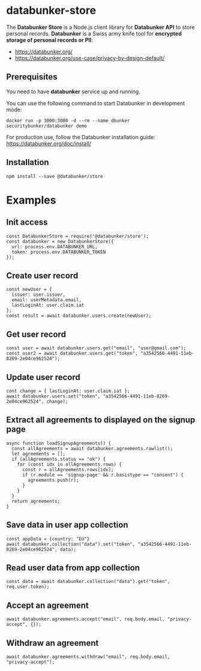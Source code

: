 # databunker-store

The **Databunker Store** is a Node.js client library for **Databunker API** to store personal records. **Databunker** is a Swiss army knife tool for **encrypted storage of personal records or PII**:

* https://databunker.org/
* https://databunker.org/use-case/privacy-by-design-default/


Prerequisites
-------------
You need to have **databunker** service up and running.

You can use the following command to start Databunker in development mode:

```docker run -p 3000:3000 -d --rm --name dbunker securitybunker/databunker demo```

For production use, follow the Databunker installation guide: https://databunker.org/doc/install/


Installation
------------

```npm install --save @databunker/store```


# Examples

## Init access

```
const DatabunkerStore = require('@databunker/store');
const databunker = new DatabunkerStore({
  url: process.env.DATABUNKER_URL,
  token: process.env.DATABUNKER_TOKEN
});
```

## Create user record

```
const newUser = {
  issuer: user.issuer,
  email: userMetadata.email,
  lastLoginAt: user.claim.iat
};
const result = await databunker.users.create(newUser);
```

## Get user record

```
const user = await databunker.users.get("email", "user@gmail.com");
const user2 = await databunker.users.get("token", "a3542566-4491-11eb-8269-2e04ce962524");
```

## Update user record
```
cont change = { lastLoginAt: user.claim.iat };
await databunker.users.set("token", "a3542566-4491-11eb-8269-2e04ce962524", change);
```

## Extract all agreements to displayed on the signup page
```
async function loadSignupAgreements() {
  const allAgreements = await databunker.agreements.rawlist();
  let agreements = [];
  if (allAgreements.status == "ok") {
    for (const idx in allAgreements.rows) {
      const r = allAgreements.rows[idx];
      if (r.module == 'signup-page' && r.basistype == "consent") {
        agreements.push(r);
      }
    }
  }
  return agreements;
}
```

## Save data in user app collection
```
const appData = {country: "EU"}
await databunker.collection("data").set("token", "a3542566-4491-11eb-8269-2e04ce962524", data);
```

## Read user data from app collection
```
const data = await databunker.collection("data").get("token", req.user.token);
```

## Accept an agreement
```
await databunker.agreements.accept("email", req.body.email, "privacy-accept", {});
```

## Withdraw an agreement
```
await databunker.agreements.withdraw("email", req.body.email, "privacy-accept");
```

